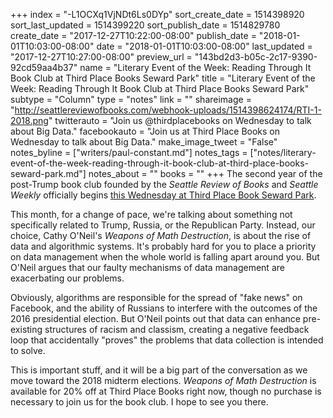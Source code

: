 +++
index = "-L1OCXq1VjNDt6Ls0DYp"
sort_create_date = 1514398920
sort_last_updated = 1514399220
sort_publish_date = 1514829780
create_date = "2017-12-27T10:22:00-08:00"
publish_date = "2018-01-01T10:03:00-08:00"
date = "2018-01-01T10:03:00-08:00"
last_updated = "2017-12-27T10:27:00-08:00"
preview_url = "143bd2d3-b05c-2c17-9390-92cd59aa4b37"
name = "Literary Event of the Week: Reading Through It Book Club at Third Place Books Seward Park"
title = "Literary Event of the Week: Reading Through It Book Club at Third Place Books Seward Park"
subtype = "Column"
type = "notes"
link = ""
shareimage = "http://seattlereviewofbooks.com/webhook-uploads/1514398624174/RTI-1-2018.png"
twitterauto = "Join us @thirdplacebooks on Wednesday to talk about Big Data."
facebookauto = "Join us at Third Place Books on Wednesday to talk about Big Data."
make_image_tweet = "False"
notes_byline = ["writers/paul-constant.md"]
notes_tags = ["notes/literary-event-of-the-week-reading-through-it-book-club-at-third-place-books-seward-park.md"]
notes_about = ""
books = ""
+++
The second year of the post-Trump book club founded by the *Seattle Review of Books* and *Seattle Weekly* officially begins [this Wednesday at Third Place Book Seward Park](https://www.thirdplacebooks.com/event/reading-through-it-weapons-math-destruction).

This month, for a change of pace, we're talking about something not specifically related to Trump, Russia, or the Republican Party. Instead, our choice, Cathy O'Neil's *Weapons of Math Destruction*, is about the rise of data and algorithmic systems. It's probably hard for you to place a priority on data management when the whole world is falling apart around you. But O'Neil argues that our faulty mechanisms of data management are exacerbating our problems. 

Obviously, algorithms are responsible for the spread of "fake news" on Facebook, and the ability of Russians to interfere with the outcomes of the 2016 presidential election. But O'Neil points out that data can enhance pre-existing structures of racism and classism, creating a negative feedback loop that accidentally "proves" the problems that data collection is intended to solve.

This is important stuff, and it will be a big part of the conversation as we move toward the 2018 midterm elections. *Weapons of Math Destruction* is available for 20% off at Third Place Books right now, though no purchase is necessary to join us for the book club. I hope to see you there.


